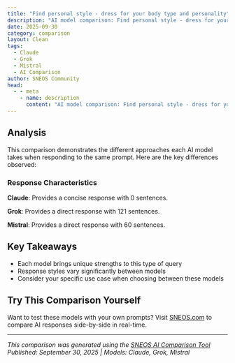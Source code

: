 ```yaml
---
title: "Find personal style - dress for your body type and personality"
description: "AI model comparison: Find personal style - dress for your body type and personality..."
date: 2025-09-30
category: comparison
layout: Clean
tags:
  - Claude
  - Grok
  - Mistral
  - AI Comparison
author: SNEOS Community
head:
  - - meta
    - name: description
      content: "AI model comparison: Find personal style - dress for your body type and personality..."
---
```


<ChatComparison
  title="Find personal style - dress for your body type and personality"
  prompt="Find personal style - dress for your body type and personality"
  :responses='{
    "Claude": "# Finding Your Personal Style: A Complete Guide\n\n## Understanding Your Body Type\n\n### **Identify Your Body Shape**\n- **Apple**: Fuller midsection, narrower hips\n- **Pear**: Narrower shoulders, fuller hips/thighs\n- **Hourglass**: Balanced shoulders and hips, defined waist\n- **Rectangle**: Straight up and down, minimal waist definition\n- **Inverted Triangle**: Broader shoulders, narrower hips\n\n### **Dressing for Your Body Type**\n\n**Apple Shape:**\n- Empire waists and A-line dresses\n- V-necks to elongate the torso\n- High-waisted bottoms\n- Avoid: Tight fits around the midsection\n\n**Pear Shape:**\n- Statement tops and bold patterns on top\n- Structured shoulders (blazers, shoulder pads)\n- A-line skirts and straight-leg pants\n- Avoid: Tight bottoms, horizontal stripes on hips\n\n**Hourglass:**\n- Fitted styles that show your waist\n- Wrap dresses and belted outfits\n- High-waisted everything\n- Avoid: Boxy, shapeless clothing\n\n**Rectangle:**\n- Create curves with belts and fitted styles\n- Layering and textured fabrics\n- Peplum tops and flared bottoms\n- Avoid: Straight, boxy cuts\n\n**Inverted Triangle:**\n- Wide-leg pants and A-line skirts\n- Scoop necks and soft shoulders\n- Bold patterns on the bottom half\n- Avoid: Shoulder pads, boat necks\n\n## Discovering Your Style Personality\n\n### **Style Archetypes**\n\n**Classic/Timeless:**\n- Clean lines, neutral colors\n- Investment pieces like blazers, pearls\n- Think: Audrey Hepburn, Grace Kelly\n\n**Bohemian/Free-spirited:**\n- Flowing fabrics, mixed patterns\n- Earth tones, vintage accessories\n- Think: Flowing maxi dresses, fringe\n\n**Edgy/Modern:**\n- Bold cuts, leather, metal accents\n- Black, geometric patterns\n- Think: Asymmetrical hems, statement jewelry\n\n**Romantic/Feminine:**\n- Soft fabrics, florals, pastels\n- Lace, ruffles, delicate details\n- Think: Flowing skirts, soft cardigans\n\n**Minimalist:**\n- Simple, clean aesthetics\n- Neutral palette, quality basics\n- Think: Capsule wardrobe essentials\n\n**Trendy/Fashion-forward:**\n- Latest styles, bold colors\n- Statement pieces, experimental looks\n- Think: Runway-inspired outfits\n\n## Building Your Personal Style\n\n### **Step 1: Style Assessment**\n- Create a Pinterest board of outfits you love\n- Analyze patterns in your saved images\n- Take note of colors, silhouettes, and details that appeal to you\n- Consider your lifestyle needs (work, social, activities)\n\n### **Step 2: Wardrobe Audit**\n- Try on everything in your closet\n- Keep items that fit well and make you feel confident\n- Donate pieces that don\u0027t serve you\n- Identify gaps in your wardrobe\n\n### **Step 3: Color Analysis**\n- Determine if you look better in warm or cool tones\n- Find your most flattering neutrals\n- Choose 3-5 core colors for your wardrobe base\n- Add 2-3 accent colors for variety\n\n### **Step 4: Build Your Foundation**\n**Essential Basics:**\n- Well-fitted jeans in a flattering cut\n- Classic white button-down shirt\n- Little black dress\n- Blazer in a neutral color\n- Comfortable, stylish shoes (heels and flats)\n- Quality undergarments\n\n### **Step 5: Add Personality**\n- Incorporate elements from your style archetype\n- Choose accessories that reflect your interests\n- Add pieces that make you feel authentically \u0022you\u0022\n- Don\u0027t be afraid to mix styles\n\n## Practical Tips for Success\n\n### **Shopping Strategies**\n- Always try things on - sizes vary by brand\n- Shop your closet first before buying new items\n- Invest in quality basics, have fun with trendy accessories\n- Consider cost-per-wear when making purchases\n\n### **Fit is Everything**\n- Find a good tailor for adjustments\n- Pay attention to shoulder fit (hardest to alter)\n- Ensure proper undergarments for",
    "Grok": "Finding your personal style is an exciting journey that involves understanding both your body type and personality. When you dress in a way that complements your physical features and reflects who you are, you feel more confident and authentic. Below is a guide to help you discover your personal style by considering your body type and personality.\n\n---\n\n### Step 1: Understand Your Body Type\nYour body type (or shape) plays a key role in determining which clothing styles will flatter your figure. The goal isn\u2019t to \u201Chide\u201D anything but to highlight your strengths and create balance. Here are the most common body types and tips for dressing them:\n\n#### 1. Apple (Round or Oval Shape)\n- **Characteristics**: Fuller midsection, broader shoulders, and slimmer legs.\n- **Goal**: Create definition at the waist and elongate the torso.\n- **Clothing Tips**:\n  - Choose empire waist tops and dresses that flow over the midsection.\n  - Opt for A-line skirts or dresses to create balance.\n  - Wear darker colors on top and lighter colors on the bottom to draw attention downward.\n  - Highlight your legs with tailored pants or skirts.\n  - Avoid clingy fabrics around the midsection; instead, go for structured or draped materials.\n\n#### 2. Pear (Triangle Shape)\n- **Characteristics**: Wider hips and thighs with a smaller bust and narrower shoulders.\n- **Goal**: Balance the upper and lower body by emphasizing the shoulders and bust.\n- **Clothing Tips**:\n  - Wear tops with embellishments, ruffles, or wide necklines (like boat necks) to draw attention to your upper body.\n  - Choose darker colors for bottoms and brighter colors or patterns for tops.\n  - Opt for A-line skirts or wide-leg pants to smooth over the hips.\n  - Avoid tight bottoms or anything that adds bulk to the hip area.\n\n#### 3. Hourglass (Curvy Shape)\n- **Characteristics**: Well-defined waist with balanced bust and hips.\n- **Goal**: Highlight your natural curves and avoid adding unnecessary bulk.\n- **Clothing Tips**:\n  - Wear fitted clothing like wrap dresses, peplum tops, and high-waisted pants to accentuate your waist.\n  - Choose belts to emphasize your hourglass shape.\n  - Avoid boxy or overly loose clothing that hides your curves.\n  - Stick to soft, flowing fabrics that complement your shape.\n\n#### 4. Rectangle (Straight Shape)\n- **Characteristics**: Little definition at the waist, with bust, waist, and hips being similar in width.\n- **Goal**: Create the illusion of curves and definition.\n- **Clothing Tips**:\n  - Use belts or cinched waists to create a defined midsection.\n  - Opt for tops with ruffles, peplum, or volume to add curves.\n  - Wear skinny jeans or leggings to highlight your legs.\n  - Layer with jackets or cardigans to add dimension.\n  - Avoid shapeless, oversized clothing that can make you look boxy.\n\n#### 5. Inverted Triangle (Athletic Shape)\n- **Characteristics**: Broader shoulders and bust with narrower hips and waist.\n- **Goal**: Balance the upper body by adding volume to the lower half.\n- **Clothing Tips**:\n  - Wear flared or wide-leg pants and A-line skirts to add volume to your lower body.\n  - Choose V-neck or scoop-neck tops to soften broad shoulders.\n  - Avoid shoulder pads or overly structured tops that emphasize shoulder width.\n  - Use lighter colors and patterns on the bottom to draw attention downward.\n\n#### How to Identify Your Body Type:\n- Stand in front of a mirror in form-fitting clothing or underwear.\n- Observe the proportions of your shoulders, bust, waist, and hips.\n- Take measurements if needed to see where you\u2019re widest or narrowest.\n- Remember, many people are a combination of body types, so feel free to mix tips from multiple categories.\n\n---\n\n### Step 2: Reflect Your Personality Through Style\nYour personality is just as important as your body type when defining your personal style. Your clothing should feel like an extension of who you are. Here are some common personality traits and corresponding style aesthetics:\n\n#### 1. Classic/Timeless (Sophisticated, Polished)\n- **Personality Traits**: You\u2019re elegant, professional, and value simplicity and quality over trends.\n- **Style Tips**:\n  - Invest in neutral colors (black, white, beige, navy) and classic pieces like tailored blazers, trench coats, and pencil skirts.\n  - Opt for minimalistic accessories like pearl earrings or a structured handbag.\n  - Stick to clean lines and avoid loud patterns or overly trendy items.\n\n#### 2. Bohemian/Free-Spirited (Creative, Relaxed)\n- **Personality Traits**: You\u2019re artistic, adventurous, and love expressing individuality.\n- **Style Tips**:\n  - Embrace flowy maxi dresses, lace, embroidery, and earthy tones (think terracotta, olive green).\n  - Layer with scarves, statement jewelry, or floppy hats.\n  - Mix textures like suede, leather, and knit for a carefree vibe.\n\n#### 3. Edgy/Rebellious (Bold, Confident)\n- **Personality Traits**: You\u2019re daring, independent, and love pushing boundaries.\n- **Style Tips**:\n  - Incorporate leather jackets, ripped jeans, and studded accessories.\n  - Play with dark colors like black, deep red, or charcoal.\n  - Experiment with bold makeup or unique hairstyles to complement your look.\n\n#### 4. Romantic/Feminine (Soft, Sweet)\n- **Personality Traits**: You\u2019re nurturing, gentle, and drawn to beauty and softness.\n- **Style Tips**:\n  - Wear pastel colors, floral prints, and delicate fabrics like chiffon or silk.\n  - Choose dresses with ruffles, lace details, or off-shoulder designs.\n  - Accessorize with dainty jewelry and soft, neutral shoes.\n\n#### 5. Sporty/Casual (Active, Practical)\n- **Personality Traits**: You\u2019re energetic, laid-back, and prioritize comfort.\n- **Style Tips**:\n  - Stick to athleisure wear like leggings, sneakers, and hoodies.\n  - Mix sporty pieces with casual items (e.g., a bomber jacket with jeans).\n  - Keep accessories minimal and functional, like a crossbody bag or smartwatch.\n\n#### 6. Trendy/Fashion-Forward (Outgoing, Experimental)\n- **Personality Traits**: You\u2019re social, love staying current, and aren\u2019t afraid to stand out.\n- **Style Tips**:\n  - Follow seasonal trends and incorporate statement pieces (e.g., bold prints, oversized blazers).\n  - Experiment with vibrant colors, unique silhouettes, and fun accessories.\n  - Don\u2019t shy away from mixing and matching unexpected combinations.\n\n#### How to Identify Your Personality Style:\n- Think about the clothes you\u2019re naturally drawn to. What makes you feel most \u201Cyou\u201D?\n- Consider your lifestyle. Are you in a corporate environment, a creative field, or always on the go?\n- Look at your hobbies and interests for inspiration (e.g., art, music, sports).\n\n---\n\n### Step 3: Combine Body Type and Personality\nNow, blend the tips for your body type with your personality style. For example:\n- If you\u2019re an **Hourglass** with a **Romantic** personality, focus on wrap dresses in soft pastels or floral patterns to highlight your curves and feminine vibe.\n- If you\u2019re a **Rectangle** with an **Edgy** personality, create curves with peplum tops or belted jackets in dark, bold colors like black or burgundy, paired with combat boots.\n\nExperiment with different combinations until you find what feels right. Personal style evolves, so don\u2019t be afraid to try new things over time.\n\n---\n\n### Step 4: Build a Versatile Wardrobe\nOnce you understand your body type and personality, build a wardrobe that reflects both. Focus on:\n- **Capsule Wardrobe Basics**: Invest in versatile, high-quality pieces (e.g., a tailored blazer, white shirt, black pants, and a little black dress) that suit your body type.\n- **Statement Pieces**: Add a few items that reflect your personality (e.g., a boho scarf, edgy leather jacket, or trendy oversized sunglasses).\n- **Color Palette**: Choose colors that complement your skin tone and match your personality. For instance, warm tones (reds, oranges) for bold personalities, or cool tones (blues, greens) for classic styles.\n- **Fit is Key**: Always prioritize fit over size. Tailor pieces if needed to ensure they flatter your body type.\n\n---\n\n### Step 5: Additional Tips\n- **Accessories**: Use accessories to bridge your body type and personality. Scarves, belts, and jewelry can define your waist or add a pop of personality.\n- **Confidence**: The most important element of personal style is confidence. Wear what makes you feel good, even if it breaks \u201Crules.\u201D\n- **Inspiration**: Create a mood board on Pinterest or Instagram with outfits that resonate with you. Look at celebrities or influencers with similar body types and personalities.\n- **Experiment**: Don\u2019t lock yourself into one style. Mix elements (e.g., pair a boho skirt with a sporty top) to keep things fresh.\n\n---\n\n### Step 6: Practical Example\nLet\u2019s say you\u2019re a **Pear-shaped** body type with a **Classic** personality:\n- Focus on balancing your hips with wider necklines or shoulder pads in structured tops.\n- Build a wardrobe around neutral tones like beige and navy, with timeless pieces like a tailored blazer, high-waisted trousers, and loafers.\n- Add subtle elegance with minimal gold jewelry or a silk scarf.\n\nBy combining an understanding of your proportions with your personal vibe, you\u2019ll create a cohesive and authentic style.\n\n---\n\nFinding your personal style is about embracing who you are while dressing in a way that enhances your natural features. Take your time, experiment, and most importantly, have fun with the process! Let me know if",
    "Mistral": "Finding your personal style involves understanding your body type, personality, and preferences. Here\u0027s a step-by-step guide to help you:\n\n### 1. **Identify Your Body Type**\nUnderstanding your body type is crucial for choosing clothes that flatter your figure. Common body types include:\n\n- **Hourglass:** Curvy with a defined waist.\n- **Pear:** Wider hips and thighs compared to the upper body.\n- **Apple:** Wider midsection with a larger bust and narrower hips.\n- **Rectangle:** Straight body with minimal curves.\n- **Inverted Triangle:** Broad shoulders and narrow hips.\n\n### 2. **Assess Your Personality**\nYour personality plays a significant role in your style choices. Consider the following:\n\n- **Classic:** Elegant, timeless, and polished.\n- **Bohemian:** Free-spirited, eclectic, and artistic.\n- **Sporty:** Casual, comfortable, and athletic.\n- **Romantic:** Soft, feminine, and delicate.\n- **Edgy:** Bold, dramatic, and avant-garde.\n- **Minimalist:** Simple, clean, and understated.\n\n### 3. **Determine Your Lifestyle**\nYour lifestyle influences what you wear. Think about your daily activities:\n\n- **Professional:** Office attire, business casual.\n- **Casual:** Comfortable, everyday wear.\n- **Active:** Athletic wear, outdoor gear.\n- **Social:** Evening wear, party outfits.\n\n### 4. **Choose Colors and Patterns**\nSelect colors and patterns that complement your skin tone and personality:\n\n- **Warm Tones:** Yellow, orange, red, and brown.\n- **Cool Tones:** Blue, green, purple, and gray.\n- **Neutrals:** Black, white, beige, and navy.\n- **Patterns:** Stripes, florals, polka dots, and geometric shapes.\n\n### 5. **Experiment with Different Styles**\nTry on different styles to see what feels right. Don\u0027t be afraid to mix and match:\n\n- **Layering:** Use layers to add depth and interest.\n- **Accessories:** Scarves, hats, jewelry, and bags can elevate any outfit.\n- **Footwear:** Choose shoes that complement your outfit and are comfortable.\n\n### 6. **Create a Capsule Wardrobe**\nA capsule wardrobe consists of essential pieces that can be mixed and matched:\n\n- **Tops:** Blouses, t-shirts, sweaters.\n- **Bottoms:** Jeans, skirts, trousers.\n- **Dresses:** Versatile dresses for different occasions.\n- **Outerwear:** Jackets, coats, blazers.\n\n### 7. **Seek Inspiration**\nLook for inspiration in fashion magazines, blogs, social media, and celebrities whose style you admire.\n\n### 8. **Get Feedback**\nAsk friends or family for their honest opinions. Sometimes an outside perspective can be very helpful.\n\n### 9. **Shop Smart**\nInvest in quality pieces that will last. Avoid impulse buys and focus on items that fit well and make you feel confident.\n\n### 10. **Be Confident**\nUltimately, the best style is one that makes you feel confident and comfortable. Wear what you love and what makes you feel good about yourself.\n\n### Example Outfits for Different Body Types:\n\n- **Hourglass:** Fitted dresses, high-waisted pants, and belted jackets.\n- **Pear:** A-line skirts, wide-leg pants, and fitted tops.\n- **Apple:** Empire-waist dresses, flowy tops, and straight-leg pants.\n- **Rectangle:** Structured jackets, tailored pants, and fitted tops.\n- **Inverted Triangle:** V-neck tops, wide-leg pants, and A-line skirts.\n\n### Example Outfits for Different Personalities:\n\n- **Classic:** A tailored blazer with a pencil skirt and heels.\n- **Bohemian:** A flowy maxi dress with layered jewelry and sandals.\n- **Sporty:** Athletic leggings with a hoodie and sneakers.\n- **Romantic:** A lace blouse with a floral skirt and ballet flats.\n- **Edgy:** Leather jacket with ripped jeans and combat boots.\n- **Minimalist:** A simple white tee with black jeans and a pair of sneakers.\n\nBy following these steps, you can develop a personal style that reflects who you are and makes you feel your best."
  }'
  published-date="22:46"
/>

## Analysis

This comparison demonstrates the different approaches each AI model takes when responding to the same prompt. Here are the key differences observed:

### Response Characteristics

**Claude**: Provides a concise response with 0 sentences. 

**Grok**: Provides a direct response with 121 sentences. 

**Mistral**: Provides a direct response with 60 sentences. 

## Key Takeaways

- Each model brings unique strengths to this type of query
- Response styles vary significantly between models
- Consider your specific use case when choosing between these models

## Try This Comparison Yourself

Want to test these models with your own prompts? Visit [SNEOS.com](https://sneos.com) to compare AI responses side-by-side in real-time.

---

*This comparison was generated using the [SNEOS AI Comparison Tool](https://sneos.com)*
*Published: September 30, 2025 | Models: Claude, Grok, Mistral*
